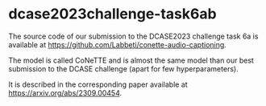 # dcase2023challenge-task6ab

The source code of our submission to the DCASE2023 challenge task 6a is available at https://github.com/Labbeti/conette-audio-captioning.

The model is called CoNeTTE and is almost the same model than our best submission to the DCASE challenge (apart for few hyperparameters).

It is described in the corresponding paper available at https://arxiv.org/abs/2309.00454.
